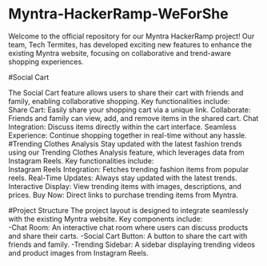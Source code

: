 # Myntra-HackerRamp-WeForShe
Welcome to the official repository for our Myntra HackerRamp project! Our team, Tech Termites, has developed exciting new features to enhance the existing Myntra website, focusing on collaborative and trend-aware shopping experiences.
<br>

#Social Cart

The Social Cart feature allows users to share their cart with friends and family, enabling collaborative shopping. Key functionalities include:
<br>
Share Cart: Easily share your shopping cart via a unique link.
Collaborate: Friends and family can view, add, and remove items in the shared cart.
Chat Integration: Discuss items directly within the cart interface.
Seamless Experience: Continue shopping together in real-time without any hassle.
<br>
#Trending Clothes Analysis
Stay updated with the latest fashion trends using our Trending Clothes Analysis feature, which leverages data from Instagram Reels. Key functionalities include:
<br>
Instagram Reels Integration: Fetches trending fashion items from popular reels.
Real-Time Updates: Always stay updated with the latest trends.
Interactive Display: View trending items with images, descriptions, and prices.
Buy Now: Direct links to purchase trending items from Myntra.
<br>

#Project Structure
The project layout is designed to integrate seamlessly with the existing Myntra website. Key components include:
<br>
-Chat Room: An interactive chat room where users can discuss products and share their carts.
-Social Cart Button: A button to share the cart with friends and family.
-Trending Sidebar: A sidebar displaying trending videos and product images from Instagram Reels.
